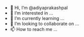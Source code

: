 - 👋 Hi, I’m @adiyaprakashpal
- 👀 I’m interested in ...
- 🌱 I’m currently learning ...
- 💞️ I’m looking to collaborate on ...
- 📫 How to reach me ...

<!---
adiyaprakashpal/adiyaprakashpal is a ✨ special ✨ repository because its `README.md` (this file) appears on your GitHub profile.
You can click the Preview link to take a look at your changes.
--->
